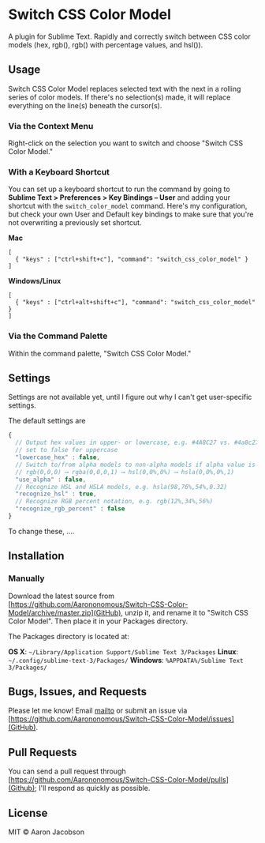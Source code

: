 # Switch CSS Color Model

A plugin for Sublime Text. Rapidly and correctly switch between CSS color models (hex, rgb(), rgb() with percentage values, and hsl()).

## Usage

Switch CSS Color Model replaces selected text with the next in a rolling series of color models. If there's no selection(s) made, it will replace everything on the line(s) beneath the cursor(s).

### Via the Context Menu

Right-click on the selection you want to switch and choose "Switch CSS Color Model."

### With a Keyboard Shortcut

You can set up a keyboard shortcut to run the command by going to **Sublime Text > Preferences > Key Bindings &ndash; User** and adding your shortcut with the `switch_color_model` command. Here's my configuration, but check your own User and Default key bindings to make sure that you're not overwriting a previously set shortcut.

**Mac**

```
[
  { "keys" : ["ctrl+shift+c"], "command": "switch_css_color_model" }
]
```

**Windows/Linux**

```
[
  { "keys" : ["ctrl+alt+shift+c"], "command": "switch_css_color_model" }
]
```

### Via the Command Palette

Within the command palette, "Switch CSS Color Model."

## Settings

Settings are not available yet, until I figure out why I can't get user-specific settings.

The default settings are

```JavaScript
{
  // Output hex values in upper- or lowercase, e.g. #4A8C27 vs. #4a8c27
  // set to false for uppercase
  "lowercase_hex" : false,
  // Switch to/from alpha models to non-alpha models if alpha value is 1, e.g.
  // rgb(0,0,0) ⟶ rgba(0,0,0,1) ⟶ hsl(0,0%,0%) ⟶ hsla(0,0%,0%,1)
  "use_alpha" : false,
  // Recognize HSL and HSLA models, e.g. hsla(98,76%,54%,0.32)
  "recognize_hsl" : true,
  // Recognize RGB percent notation, e.g. rgb(12%,34%,56%)
  "recognize_rgb_percent" : false
}
```

To change these, ….

## Installation

### Manually

Download the latest source from [https://github.com/Aarononomous/Switch-CSS-Color-Model/archive/master.zip](GitHub), unzip it, and rename it to "Switch CSS Color Model". Then place it in your Packages directory.

The Packages directory is located at:

**OS X**: `~/Library/Application Support/Sublime Text 3/Packages`
**Linux**: `~/.config/sublime-text-3/Packages/`
**Windows**: `%APPDATA%/Sublime Text 3/Packages/`

## Bugs, Issues, and Requests

Please let me know! Email [mailto](hi@aaron-jacobson.com) or submit an issue via [https://github.com/Aarononomous/Switch-CSS-Color-Model/issues](GitHub).

## Pull Requests

You can send a pull request through [https://github.com/Aarononomous/Switch-CSS-Color-Model/pulls](Github); I'll respond as quickly as possible.

## License

MIT &copy; Aaron Jacobson